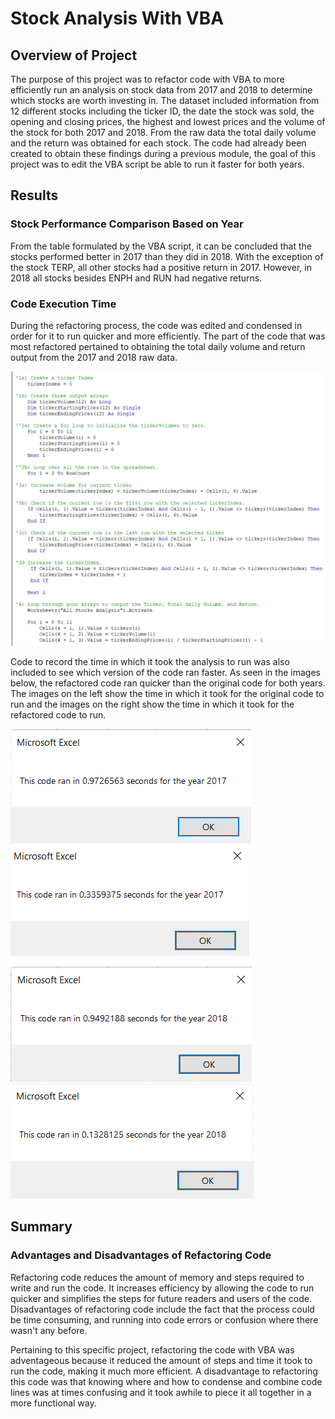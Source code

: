 # Stock Analysis With VBA
## Overview of Project
 The purpose of this project was to refactor code with VBA to more efficiently run an analysis on stock data from 2017 and 2018 to determine which stocks are worth investing in. The dataset included information from 12 different stocks including the ticker ID, the date the stock was sold, the opening and closing prices, the highest and lowest prices and the volume of the stock for both 2017 and 2018. From the raw data the total daily volume and the return was obtained for each stock. The code had already been created to obtain these findings during a previous module, the goal of this project was to edit the VBA script be able to run it faster for both years. 

## Results
### Stock Performance Comparison Based on Year
From the table formulated by the VBA script, it can be concluded that the stocks performed better in 2017 than they did in 2018. With the exception of the stock TERP, all other stocks had a positive return in 2017. However, in 2018 all stocks besides ENPH and RUN had negative returns.  

### Code Execution Time 
During the refactoring process, the code was edited and condensed in order for it to run quicker and more efficiently. The part of the code that was most refactored pertained to obtaining the total daily volume and return output from the 2017 and 2018 raw data. 

![Refractored Code](https://github.com/mayamtims/Stock-Analysis/blob/main/Resources/refractored_code.png)

Code to record the time in which it took the analysis to run was also included to see which version of the code ran faster. As seen in the images below, the refactored code ran quicker than the original code for both years. The images on the left show the time in which it took for the original code to run and the images on the right show the time in which it took for the refactored code to run. 

![2017 original code](https://github.com/mayamtims/Stock-Analysis/blob/main/Resources/Original_VBA_Challenge_2017.png)
![2017 refactored code](https://github.com/mayamtims/Stock-Analysis/blob/main/Resources/VBA_Challenge_2017.png)

![2018 original code](https://github.com/mayamtims/Stock-Analysis/blob/main/Resources/Originalz_VBA_Challenge_2018.png)
![2018 refactored code](https://github.com/mayamtims/Stock-Analysis/blob/main/Resources/VBA_Challenge_2018.png)


## Summary
### Advantages and Disadvantages of Refactoring Code
Refactoring code reduces the amount of memory and steps required to write and run the code. It increases efficiency by allowing the code to run quicker and simplifies the steps for future readers and users of the code. Disadvantages of refactoring code include the fact that the process could be time consuming, and running into code errors or confusion where there wasn't any before. 

Pertaining to this specific project, refactoring the code with VBA was adventageous because it reduced the amount of steps and time it took to run the code, making it much more efficient. A disadvantage to refactoring this code was that knowing where and how to condense and combine code lines was at times confusing and it took awhile to piece it all together in a more functional way. 
